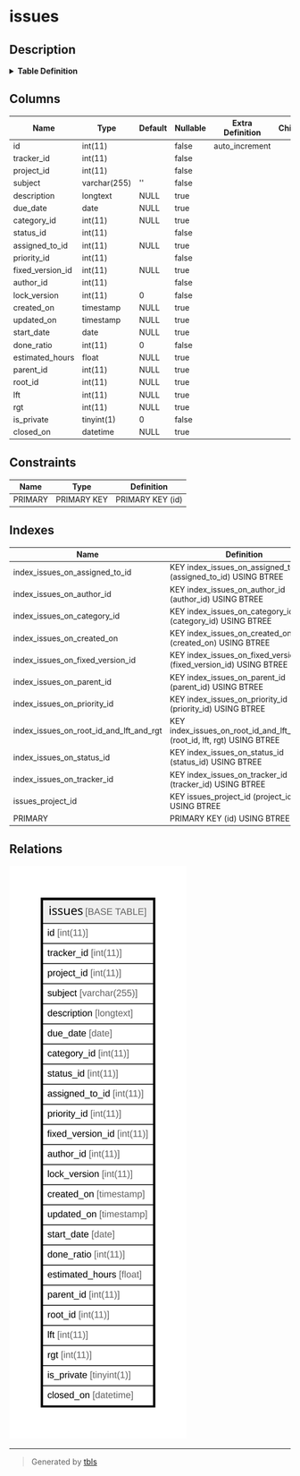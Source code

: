 # issues

## Description

<details>
<summary><strong>Table Definition</strong></summary>

```sql
CREATE TABLE `issues` (
  `id` int(11) NOT NULL AUTO_INCREMENT,
  `tracker_id` int(11) NOT NULL,
  `project_id` int(11) NOT NULL,
  `subject` varchar(255) NOT NULL DEFAULT '',
  `description` longtext DEFAULT NULL,
  `due_date` date DEFAULT NULL,
  `category_id` int(11) DEFAULT NULL,
  `status_id` int(11) NOT NULL,
  `assigned_to_id` int(11) DEFAULT NULL,
  `priority_id` int(11) NOT NULL,
  `fixed_version_id` int(11) DEFAULT NULL,
  `author_id` int(11) NOT NULL,
  `lock_version` int(11) NOT NULL DEFAULT 0,
  `created_on` timestamp NULL DEFAULT NULL,
  `updated_on` timestamp NULL DEFAULT NULL,
  `start_date` date DEFAULT NULL,
  `done_ratio` int(11) NOT NULL DEFAULT 0,
  `estimated_hours` float DEFAULT NULL,
  `parent_id` int(11) DEFAULT NULL,
  `root_id` int(11) DEFAULT NULL,
  `lft` int(11) DEFAULT NULL,
  `rgt` int(11) DEFAULT NULL,
  `is_private` tinyint(1) NOT NULL DEFAULT 0,
  `closed_on` datetime DEFAULT NULL,
  PRIMARY KEY (`id`),
  KEY `issues_project_id` (`project_id`),
  KEY `index_issues_on_status_id` (`status_id`),
  KEY `index_issues_on_category_id` (`category_id`),
  KEY `index_issues_on_assigned_to_id` (`assigned_to_id`),
  KEY `index_issues_on_fixed_version_id` (`fixed_version_id`),
  KEY `index_issues_on_tracker_id` (`tracker_id`),
  KEY `index_issues_on_priority_id` (`priority_id`),
  KEY `index_issues_on_author_id` (`author_id`),
  KEY `index_issues_on_created_on` (`created_on`),
  KEY `index_issues_on_root_id_and_lft_and_rgt` (`root_id`,`lft`,`rgt`),
  KEY `index_issues_on_parent_id` (`parent_id`)
) ENGINE=InnoDB DEFAULT CHARSET=utf8mb4 COLLATE=utf8mb4_general_ci
```

</details>

## Columns

| Name | Type | Default | Nullable | Extra Definition | Children | Parents | Comment |
| ---- | ---- | ------- | -------- | ---------------- | -------- | ------- | ------- |
| id | int(11) |  | false | auto_increment |  |  |  |
| tracker_id | int(11) |  | false |  |  |  |  |
| project_id | int(11) |  | false |  |  |  |  |
| subject | varchar(255) | '' | false |  |  |  |  |
| description | longtext | NULL | true |  |  |  |  |
| due_date | date | NULL | true |  |  |  |  |
| category_id | int(11) | NULL | true |  |  |  |  |
| status_id | int(11) |  | false |  |  |  |  |
| assigned_to_id | int(11) | NULL | true |  |  |  |  |
| priority_id | int(11) |  | false |  |  |  |  |
| fixed_version_id | int(11) | NULL | true |  |  |  |  |
| author_id | int(11) |  | false |  |  |  |  |
| lock_version | int(11) | 0 | false |  |  |  |  |
| created_on | timestamp | NULL | true |  |  |  |  |
| updated_on | timestamp | NULL | true |  |  |  |  |
| start_date | date | NULL | true |  |  |  |  |
| done_ratio | int(11) | 0 | false |  |  |  |  |
| estimated_hours | float | NULL | true |  |  |  |  |
| parent_id | int(11) | NULL | true |  |  |  |  |
| root_id | int(11) | NULL | true |  |  |  |  |
| lft | int(11) | NULL | true |  |  |  |  |
| rgt | int(11) | NULL | true |  |  |  |  |
| is_private | tinyint(1) | 0 | false |  |  |  |  |
| closed_on | datetime | NULL | true |  |  |  |  |

## Constraints

| Name | Type | Definition |
| ---- | ---- | ---------- |
| PRIMARY | PRIMARY KEY | PRIMARY KEY (id) |

## Indexes

| Name | Definition |
| ---- | ---------- |
| index_issues_on_assigned_to_id | KEY index_issues_on_assigned_to_id (assigned_to_id) USING BTREE |
| index_issues_on_author_id | KEY index_issues_on_author_id (author_id) USING BTREE |
| index_issues_on_category_id | KEY index_issues_on_category_id (category_id) USING BTREE |
| index_issues_on_created_on | KEY index_issues_on_created_on (created_on) USING BTREE |
| index_issues_on_fixed_version_id | KEY index_issues_on_fixed_version_id (fixed_version_id) USING BTREE |
| index_issues_on_parent_id | KEY index_issues_on_parent_id (parent_id) USING BTREE |
| index_issues_on_priority_id | KEY index_issues_on_priority_id (priority_id) USING BTREE |
| index_issues_on_root_id_and_lft_and_rgt | KEY index_issues_on_root_id_and_lft_and_rgt (root_id, lft, rgt) USING BTREE |
| index_issues_on_status_id | KEY index_issues_on_status_id (status_id) USING BTREE |
| index_issues_on_tracker_id | KEY index_issues_on_tracker_id (tracker_id) USING BTREE |
| issues_project_id | KEY issues_project_id (project_id) USING BTREE |
| PRIMARY | PRIMARY KEY (id) USING BTREE |

## Relations

![er](issues.svg)

---

> Generated by [tbls](https://github.com/k1LoW/tbls)
